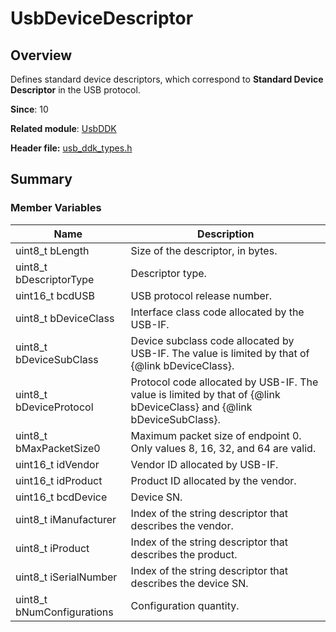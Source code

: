 # UsbDeviceDescriptor
<!--Kit: Driver Development Kit-->
<!--Subsystem: Driver-->
<!--Owner: @lixinsheng2-->
<!--Designer: @w00373942-->
<!--Tester: @dong-dongzhen-->
<!--Adviser: @w_Machine_cc-->

## Overview

Defines standard device descriptors, which correspond to **Standard Device Descriptor** in the USB protocol.

**Since**: 10

**Related module**: [UsbDDK](capi-usbddk.md)

**Header file:** [usb_ddk_types.h](capi-usb-ddk-types-h.md)

## Summary

### Member Variables

| Name| Description|
| -- | -- |
| uint8_t bLength | Size of the descriptor, in bytes.|
| uint8_t bDescriptorType | Descriptor type.|
| uint16_t bcdUSB | USB protocol release number.|
| uint8_t bDeviceClass | Interface class code allocated by the USB-IF.|
| uint8_t bDeviceSubClass | Device subclass code allocated by USB-IF. The value is limited by that of {@link bDeviceClass}.|
| uint8_t bDeviceProtocol | Protocol code allocated by USB-IF. The value is limited by that of {@link bDeviceClass} and {@link bDeviceSubClass}.|
| uint8_t bMaxPacketSize0 | Maximum packet size of endpoint 0. Only values 8, 16, 32, and 64 are valid.|
| uint16_t idVendor | Vendor ID allocated by USB-IF.|
| uint16_t idProduct | Product ID allocated by the vendor.|
| uint16_t bcdDevice | Device SN.|
| uint8_t iManufacturer | Index of the string descriptor that describes the vendor.|
| uint8_t iProduct | Index of the string descriptor that describes the product.|
| uint8_t iSerialNumber | Index of the string descriptor that describes the device SN.|
| uint8_t bNumConfigurations | Configuration quantity.|
